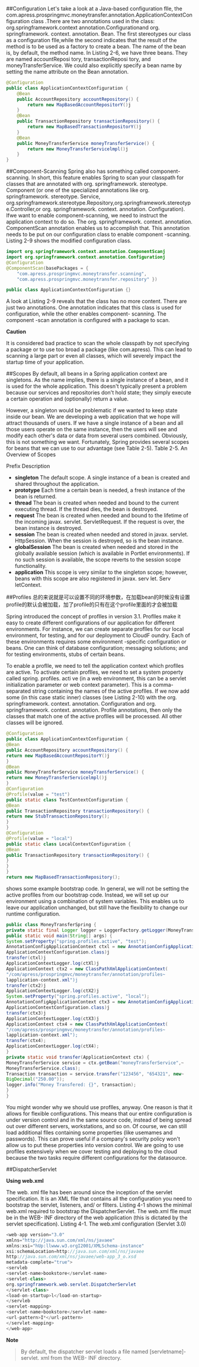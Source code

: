 ##Configuration
Let's take a look at a Java-based configuration fIle, the com.apress.prospringmvc.moneytransfer.annotation.ApplicationContextConfiguration class .There are two annotations used in the class: org.springframework.context annotation.Configurationand org. springframework. context. annotation. Bean. The first stereotypes our class as a configuration fIle,while the second indicates that the result of the method is to be used as a factory to create a bean. The name of the bean is, by default, the method name. In Listing 2-6, we have three beans. They are named
accountReposi tory, transactionReposi tory, and moneyTransferService. We could also explicitly specify a bean name by setting the name attribute on the Bean annotation.

```java
@Configuration
public class ApplicationContextConfiguration {
    @Bean
	public AccountRepository accountRepository() {
		return new MapBasedAccountRepositorY()j
	}
	@Bean
	public TransactionRepository transactionRepository() {
		return new MapBasedTransactionRepositorY()j
	}
	@Bean
	public MoneyTransferService moneyTransferService() {
		return new MoneyTransferServicelmpl()j
	}
}
```

##Component-Scanning
Spring also has something called component-scanning. In short, this feature enables Spring to scan your
classpath for classes that are annotated with org. springframework. stereotype. Component (or one of the
specialized annotations like org. springframework. stereotype. Service,
org.springframework.stereotype.Repository,org.springframework.stereotype.Controller,or
org. springframework. context. annotation. Configuration). Ifwe want to enable component-scanning,
we need to instruct the application context to do so. The
org. springframework. context. annotation. ComponentScan annotation enables us to accomplish that.
This annotation needs to be put on our configuration class to enable component -scanning. Listing 2-9
shows the modified configuration class.

```java
import org.springframework.context.annotation.ComponentScanj
import org.springframework.context.annotation.Configurationj
@Configuration
@ComponentScan(basePackages = {
    "com.apress.prospringmvc.moneytransfer.scanning",
    "com.apress.prospringmvc.moneytransfer.repository" })

public class ApplicationContextConfiguration {}
```

A look at Listing 2-9 reveals that the class has no more content. There are just two annotations. One
annotation indicates that this class is used for configuration, while the other enables component-
scanning. The component -scan annotation is configured with a package to scan.

**Caution** 

It is considered bad practice to scan the whole classpath by not specifying a package or to use too
broad a package (like com.apress). This can lead to scanning a large part or even all classes, which will severely
impact the startup time of your application.

##Scopes
By default, all beans in a Spring application context are singletons. As the name implies, there is a single
instance of a bean, and it is used for the whole application. This doesn't typically present a problem
because our services and repositories don't hold state; they simply execute a certain operation and
(optionally) return a value.

However, a singleton would be problematic if we wanted to keep state inside our bean. We are
developing a web application that we hope will attract thousands of users. If we have a single instance of
a bean and all those users operate on the same instance, then the users will see and modify each other's
data or data from several users combined. Obviously, this is not something we want. Fortunately, Spring
provides several scopes for beans that we can use to our advantage (see Table 2-5).
Table 2-5. An Overview of Scopes

Prefix Description

- **singleton** The default scope. A single instance of a bean is created and shared throughout the application.
- **prototype** Each time a certain bean is needed, a fresh instance of the bean is returned.
- **thread** The bean is created when needed and bound to the current executing thread. If the thread dies, the bean is destroyed.
- **request** The bean is created when needed and bound to the lifetime of the incoming javax. servlet. ServletRequest. If the request is over, the bean instance is destroyed.
- **session** The bean is created when needed and stored in javax. servlet. HttpSession. When the session is destroyed, so is the bean instance.
- **globalSession** The bean is created when needed and stored in the globally available session (which is available in Portlet environments). If no such session is available, the scope reverts to the session scope functionality.
- **application** This scope is very similar to the singleton scope; however, beans with this scope are also registered in javax. serv let. Serv letContext.

##Profiles
总的来说就是可以设置不同的环境参数，在加载bean的时候没有设置profile的默认会被加载，加了profile的只有在这个profile里面的才会被加载

Spring introduced the concept of profIles in version 3.1. ProfIles make it easy to create different
configurations of our application for different environments. For instance, we can create separate
profIles for our local environment, for testing, and for our deployment to CloudF oundry. Each of these
environments requires some environment -specific configuration or beans. One can think of database
configuration; messaging solutions; and for testing environments, stubs of certain beans.

To enable a profIle, we need to tell the application context which profIles are active. To activate
certain profIles, we need to set a system property called spring. profiles. acti ve (in a web environment,
this can be a servlet initialization parameter or web context parameter). This is a comma-separated
string containing the names of the active profIles. If we now add some (in this case static inner) classes
(see Listing 2-10) with the org. springframework. context. annotation. Configuration and
org. springframework. context. annotation. Profile annotations, then only the classes that match one of
the active profIles will be processed. All other classes will be ignored.

```java
@Configuration
public class ApplicationContextConfiguration {
@Bean
public AccountRepository accountRepository() {
return new MapBasedAccountRepositorY()j
}
@Bean
public MoneyTransferService moneyTransferService() {
return new MoneyTransferServicelmpl()j
}
@Configuration
@Profile(value = "test")
public static class TestContextConfiguration {
@Bean
public TransactionRepository transactionRepository() {
return new StubTransactionRepository();
}
}
@Configuration
@Profile(value = "local")
public static class LocalContextConfiguration {
@Bean
public TransactionRepository transactionRepository() {
}
}
}
return new MapBasedTransactionRepository();

```
shows some example bootstrap code. In general, we will not be setting the active
profIles from our bootstrap code. Instead, we will set up our environment using a combination of system
variables. This enables us to leave our application unchanged, but still have the flexibility to change our
runtime configuration.

```java
public class MoneyTransferSpring {
private static final Logger logger = LoggerFactory.getLogger(MoneyTransferSpring.class)j
public static void main(String[] args) {
System.setProperty("spring.profiles.active", "test");
AnnotationConfigApplicationContext ctxl = new AnnotationConfigApplicationContext(
ApplicationContextConfiguration.class)j
transfer(ctxl)j
ApplicationContextLogger.log(ctXl)j
ApplicationContext ctx2 = new ClassPathXmlApplicationContext(
"/com/apress/prospringmvc/moneytransfer/annotation/profiles~
lapplication-context.xml")j
transfer(ctx2)j
ApplicationContextLogger.log(ctX2)j
System.setProperty("spring.profiles.active", "local");
AnnotationConfigApplicationContext ctx3 = new AnnotationConfigApplicationContext(
ApplicationContextConfiguration.class)j
transfer(ctx3)j
ApplicationContextLogger.log(ctX3)j
ApplicationContext ctx4 = new ClassPathXmlApplicationContext(
"/com/apress/prospringmvc/moneytransfer/annotation/profiles~
lapplication-context.xml");
transfer(ctx4);
ApplicationContextLogger.log(ctX4);
}
private static void transfer(ApplicationContext ctx) {
MoneyTransferService service = ctx.getBean("moneyTransferService",~
MoneyTransferService.class);
Transaction transaction = service.transfer("123456", "654321", new~
BigDecimal("250.00"));
logger.info("Money Transfered: {}", transaction);
}
}
```
You might wonder why we should use profIles, anyway. One reason is that it allows for flexible
configurations. This means that our entire configuration is under version control and in the same source
code, instead of being spread out over different servers, workstations, and so on. Of course, we can still
load additional fIles containing some properties (like usemames and passwords). This can prove useful
if a company's security policy won't allow us to put these properties into version control. We are going to
use profIles extensively when we cover testing and deploying to the cloud because the two tasks require
different configurations for the datasource.

##DispatcherServlet

**Using web.xml**

The web. xml fIle has been around since the inception of the servlet specification. It is an XML fIle that
contains all the configuration you need to bootstrap the servlet, listeners, and/ or fIlters. Listing 4-1
shows the minimal web.xml required to bootstrap the DispatcherServlet. The web.xml fIle must be in the
WEB- INF directory of the web application (this is dictated by the servlet specification).
Listing 4-1. The web.xml configuration (Servlet 3.0)

```java
<web-app version="3.0"
xmlns="http://java.sun.com/xml/ns/javaee"
xmlns:xsi="hUp:llwww.w3.orgI2001/XMLSchema-instance"
xsi:schemaLocation=http://java.sun.com/xml/ns/javaee
http://java.sun.com/xml/ns/javaee/web-app_3_o.xsd
metadata-complete="true">
<servleb
<servlet-name>bookstore</servlet-name>
<servlet-class>
org.springframework.web.servlet.DispatcherServlet
</servlet-class>
<load-on-startup>l</load-on-startup>
</servleb
<servlet-mapping>
<servlet-name>bookstore</servlet-name>
<url-pattern>I*</url-pattern>
</servlet-mapping>
</web-app>
```
**Note**

> By default, the dispatcher servlet loads a file named [servletname]- servlet. xml from the WEB- INF
directory.
